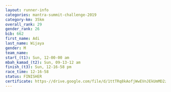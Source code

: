 ```yaml
---
layout: runner-info 
categories: mantra-summit-challenge-2019 
category-km: 35km 
overall_rank: 29
gender_rank: 26
bib: 662
first_name: Adi
last_name: Wijaya
gender: M
team_name: 
start_(t1): Sun, 12-00-00 am
mbah_kamad_(t2): Sun, 09-13-12 am
finish_(t3): Sun, 12-16-58 pm
race_time: 12-16-58
status: FINISHER
certificate: https-//drive.google.com/file/d/1ttTRq8kAofjWwEVnJEkUmMD2z3a8kLD3/view?usp=sharing
---
```

